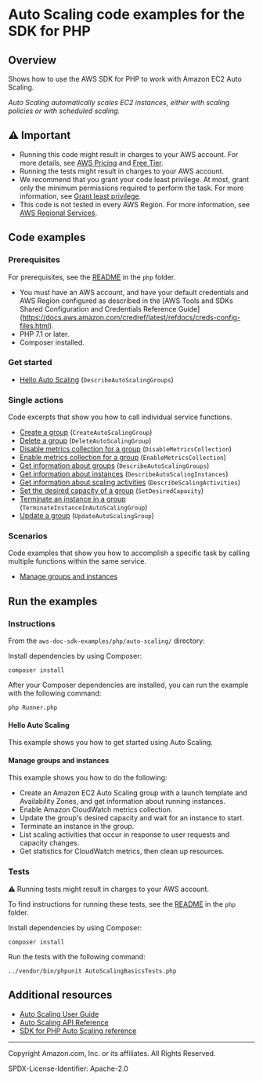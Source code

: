 # Auto Scaling code examples for the SDK for PHP

## Overview

Shows how to use the AWS SDK for PHP to work with Amazon EC2 Auto Scaling.

<!--custom.overview.start-->
<!--custom.overview.end-->

_Auto Scaling automatically scales EC2 instances, either with scaling policies or with scheduled scaling._

## ⚠ Important

* Running this code might result in charges to your AWS account. For more details, see [AWS Pricing](https://aws.amazon.com/pricing/?aws-products-pricing.sort-by=item.additionalFields.productNameLowercase&aws-products-pricing.sort-order=asc&awsf.Free%20Tier%20Type=*all&awsf.tech-category=*all) and [Free Tier](https://aws.amazon.com/free/?all-free-tier.sort-by=item.additionalFields.SortRank&all-free-tier.sort-order=asc&awsf.Free%20Tier%20Types=*all&awsf.Free%20Tier%20Categories=*all).
* Running the tests might result in charges to your AWS account.
* We recommend that you grant your code least privilege. At most, grant only the minimum permissions required to perform the task. For more information, see [Grant least privilege](https://docs.aws.amazon.com/IAM/latest/UserGuide/best-practices.html#grant-least-privilege).
* This code is not tested in every AWS Region. For more information, see [AWS Regional Services](https://aws.amazon.com/about-aws/global-infrastructure/regional-product-services).

<!--custom.important.start-->
<!--custom.important.end-->

## Code examples

### Prerequisites

For prerequisites, see the [README](../../README.md#Prerequisites) in the `php` folder.


<!--custom.prerequisites.start-->
- You must have an AWS account, and have your default credentials and AWS Region configured as described in
  the [AWS Tools and SDKs Shared Configuration and Credentials Reference Guide]
  (https://docs.aws.amazon.com/credref/latest/refdocs/creds-config-files.html).
- PHP 7.1 or later.
- Composer installed.
<!--custom.prerequisites.end-->

### Get started

- [Hello Auto Scaling](GettingStartedWithAutoScaling.php#L245) (`DescribeAutoScalingGroups`)


### Single actions

Code excerpts that show you how to call individual service functions.

- [Create a group](AutoScalingService.php#L23) (`CreateAutoScalingGroup`)
- [Delete a group](AutoScalingService.php#L62) (`DeleteAutoScalingGroup`)
- [Disable metrics collection for a group](AutoScalingService.php#L177) (`DisableMetricsCollection`)
- [Enable metrics collection for a group](AutoScalingService.php#L167) (`EnableMetricsCollection`)
- [Get information about groups](AutoScalingService.php#L72) (`DescribeAutoScalingGroups`)
- [Get information about instances](AutoScalingService.php#L149) (`DescribeAutoScalingInstances`)
- [Get information about scaling activities](AutoScalingService.php#L158) (`DescribeScalingActivities`)
- [Set the desired capacity of a group](AutoScalingService.php#L139) (`SetDesiredCapacity`)
- [Terminate an instance in a group](AutoScalingService.php#L86) (`TerminateInstanceInAutoScalingGroup`)
- [Update a group](AutoScalingService.php#L43) (`UpdateAutoScalingGroup`)

### Scenarios

Code examples that show you how to accomplish a specific task by calling multiple
functions within the same service.

- [Manage groups and instances](GettingStartedWithAutoScaling.php)


<!--custom.examples.start-->
<!--custom.examples.end-->

## Run the examples

### Instructions


<!--custom.instructions.start-->
From the `aws-doc-sdk-examples/php/auto-scaling/` directory:

Install dependencies by using Composer:

```
composer install
```

After your Composer dependencies are installed, you can run the example with the
following command:

```
php Runner.php
```
<!--custom.instructions.end-->

#### Hello Auto Scaling

This example shows you how to get started using Auto Scaling.



#### Manage groups and instances

This example shows you how to do the following:

- Create an Amazon EC2 Auto Scaling group with a launch template and Availability Zones, and get information about running instances.
- Enable Amazon CloudWatch metrics collection.
- Update the group's desired capacity and wait for an instance to start.
- Terminate an instance in the group.
- List scaling activities that occur in response to user requests and capacity changes.
- Get statistics for CloudWatch metrics, then clean up resources.

<!--custom.scenario_prereqs.auto-scaling_Scenario_GroupsAndInstances.start-->
<!--custom.scenario_prereqs.auto-scaling_Scenario_GroupsAndInstances.end-->


<!--custom.scenarios.auto-scaling_Scenario_GroupsAndInstances.start-->
<!--custom.scenarios.auto-scaling_Scenario_GroupsAndInstances.end-->

### Tests

⚠ Running tests might result in charges to your AWS account.


To find instructions for running these tests, see the [README](../../README.md#Tests)
in the `php` folder.



<!--custom.tests.start-->
Install dependencies by using Composer:

```
composer install
```
Run the tests with the following command:
```
../vendor/bin/phpunit AutoScalingBasicsTests.php
```

<!--custom.tests.end-->

## Additional resources

- [Auto Scaling User Guide](https://docs.aws.amazon.com/autoscaling/ec2/userguide/what-is-amazon-ec2-auto-scaling.html)
- [Auto Scaling API Reference](https://docs.aws.amazon.com/autoscaling/ec2/APIReference/Welcome.html)
- [SDK for PHP Auto Scaling reference](https://docs.aws.amazon.com/aws-sdk-php/v3/api/namespace-Aws.Auto-scaling.html)

<!--custom.resources.start-->
<!--custom.resources.end-->

---

Copyright Amazon.com, Inc. or its affiliates. All Rights Reserved.

SPDX-License-Identifier: Apache-2.0